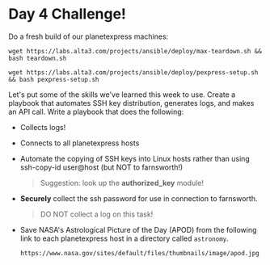 # Day 4 Challenge!

Do a fresh build of our planetexpress machines:

`wget https://labs.alta3.com/projects/ansible/deploy/max-teardown.sh && bash teardown.sh`

`wget https://labs.alta3.com/projects/ansible/deploy/pexpress-setup.sh && bash pexpress-setup.sh`

Let's put some of the skills we've learned this week to use. Create a playbook that automates SSH key distribution, generates logs, and makes an API call. Write a playbook that does the following:

- Collects logs!

- Connects to all planetexpress hosts

- Automate the copying of SSH keys into Linux hosts rather than using ssh-copy-id user@host (but NOT to farnsworth!)
    > Suggestion: look up the **authorized_key** module!

- **Securely** collect the ssh password for use in connection to farnsworth.
    > DO NOT collect a log on this task!

- Save NASA's Astrological Picture of the Day (APOD) from the following link to each planetexpress host in a directory called `astronomy`.

    `https://www.nasa.gov/sites/default/files/thumbnails/image/apod.jpg`

